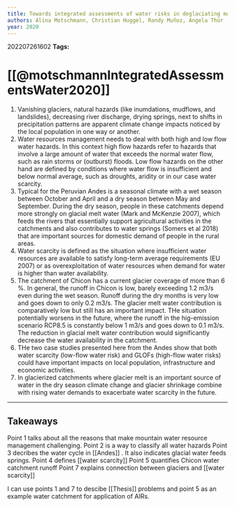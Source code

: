```yaml
---
title: Towards integrated assessments of water risks in deglaciating mountain areas: water scarcity and GLOF risk in the Peruvian Andes
authors: Alina Motschmann, Christian Huggel, Randy Muñoz, Angela Thür
year: 2020
---
```



202207261602
**Tags:** 

# [[@motschmannIntegratedAssessmentsWater2020]]

1. Vanishing glaciers, natural hazards (like inumdations, mudflows, and landslides), decreasing river discharge, drying springs, next to shifts in precipitation patterns are apparent climate change impacts noticed by the local population in one way or another.
2. Water resources management needs to deal with both high and low flow water hazards. In this context high flow hazards refer to hazards that involve a large amount of water that exceeds the normal water flow, such as rain storms or (outburst) floods. Low flow hazards on the other hand are defined by conditions where water flow is insufficient and below normal average, such as droughts, aridity or in our case water scarcity.
3. Typical for the Peruvian Andes is a seasonal climate with a wet season between October and April and a dry season between May and September. During the dry season, people in these catchments depend more strongly on glacial melt water (Mark and McKenzie 2007), which feeds the rivers that essentially support agricultural activities in the catchments and also contributes to water springs (Somers et al 2018) that are important sources for domestic demand of people in the rural areas.
4. Water scarcity is defined as the situation where insufficient water resources are available to satisfy long-term average requirements (EU 2007) or as overexploitation of water resources when demand for water is higher than water availability.
5. The catchment of Chicon has a current glacier coverage of more than 6 %. In general, the runoff in Chicon is low, barely exceeding 1.2 m3/s even during the wet season. Runoff during the dry months is very low and goes down to only 0.2 m3/s. The glacier melt water contribution is comparatively low but still has an important impact. THe situation potentially worsens in the future, where the runoff in the hig-emission scenario RCP8.5 is constantly below 1 m3/s and goes down to 0.1 m3/s. The reduction in glacial melt water contribution would significantly decrease the water availability in the catchment.
6. THe two case studies presented here from the Andes show that both water scarcity (low-flow water risk) and GLOFs (high-flow water risks) could have important impacts on local population, infrastructure and economic activities. 
7. In glacierized catchments where glacier melt is an important source of water in the dry season climate change and glacier shrinkage combine with rising water demands to exacerbate water scarcity in the future.



---
## Takeaways
Point 1 talks about all the reasons that make mountain water resource management challenging.
Point 2 is a way to classify all water hazards
Point 3 decribes the water cycle in [[Andes]] . It also indicates glacial water feeds springs.
Point 4 defines [[water scarcity]]
Point 5 quantifies Chicon water catchment runoff
Point 7 explains connection between glaciers and [[water scarcity]]

I can use points 1 and 7 to descibe [[Thesis]] problems and point 5 as an example water catchment for application of AIRs. 
